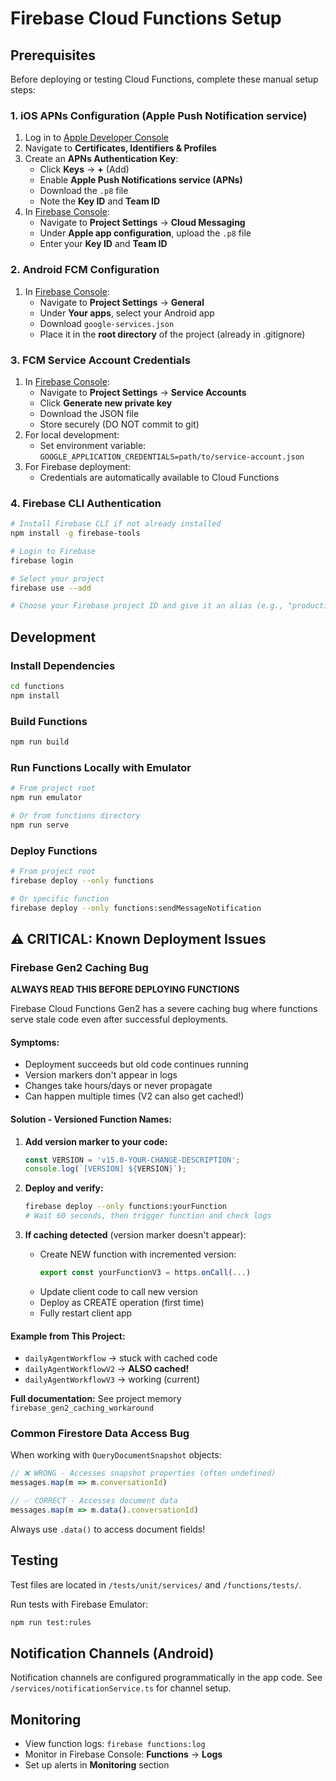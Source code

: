 # Firebase Cloud Functions Setup

## Prerequisites

Before deploying or testing Cloud Functions, complete these manual setup steps:

### 1. iOS APNs Configuration (Apple Push Notification service)

1. Log in to [Apple Developer Console](https://developer.apple.com/)
2. Navigate to **Certificates, Identifiers & Profiles**
3. Create an **APNs Authentication Key**:
   - Click **Keys** → **+** (Add)
   - Enable **Apple Push Notifications service (APNs)**
   - Download the `.p8` file
   - Note the **Key ID** and **Team ID**
4. In [Firebase Console](https://console.firebase.google.com/):
   - Navigate to **Project Settings** → **Cloud Messaging**
   - Under **Apple app configuration**, upload the `.p8` file
   - Enter your **Key ID** and **Team ID**

### 2. Android FCM Configuration

1. In [Firebase Console](https://console.firebase.google.com/):
   - Navigate to **Project Settings** → **General**
   - Under **Your apps**, select your Android app
   - Download `google-services.json`
   - Place it in the **root directory** of the project (already in .gitignore)

### 3. FCM Service Account Credentials

1. In [Firebase Console](https://console.firebase.google.com/):
   - Navigate to **Project Settings** → **Service Accounts**
   - Click **Generate new private key**
   - Download the JSON file
   - Store securely (DO NOT commit to git)
2. For local development:
   - Set environment variable: `GOOGLE_APPLICATION_CREDENTIALS=path/to/service-account.json`
3. For Firebase deployment:
   - Credentials are automatically available to Cloud Functions

### 4. Firebase CLI Authentication

```bash
# Install Firebase CLI if not already installed
npm install -g firebase-tools

# Login to Firebase
firebase login

# Select your project
firebase use --add

# Choose your Firebase project ID and give it an alias (e.g., "production")
```

## Development

### Install Dependencies

```bash
cd functions
npm install
```

### Build Functions

```bash
npm run build
```

### Run Functions Locally with Emulator

```bash
# From project root
npm run emulator

# Or from functions directory
npm run serve
```

### Deploy Functions

```bash
# From project root
firebase deploy --only functions

# Or specific function
firebase deploy --only functions:sendMessageNotification
```

## ⚠️ CRITICAL: Known Deployment Issues

### Firebase Gen2 Caching Bug

**ALWAYS READ THIS BEFORE DEPLOYING FUNCTIONS**

Firebase Cloud Functions Gen2 has a severe caching bug where functions serve stale code even after successful deployments.

#### Symptoms:
- Deployment succeeds but old code continues running
- Version markers don't appear in logs
- Changes take hours/days or never propagate
- Can happen multiple times (V2 can also get cached!)

#### Solution - Versioned Function Names:

1. **Add version marker to your code:**
   ```typescript
   const VERSION = 'v15.0-YOUR-CHANGE-DESCRIPTION';
   console.log(`[VERSION] ${VERSION}`);
   ```

2. **Deploy and verify:**
   ```bash
   firebase deploy --only functions:yourFunction
   # Wait 60 seconds, then trigger function and check logs
   ```

3. **If caching detected** (version marker doesn't appear):
   - Create NEW function with incremented version:
     ```typescript
     export const yourFunctionV3 = https.onCall(...)
     ```
   - Update client code to call new version
   - Deploy as CREATE operation (first time)
   - Fully restart client app

#### Example from This Project:
- `dailyAgentWorkflow` → stuck with cached code
- `dailyAgentWorkflowV2` → **ALSO cached!**
- `dailyAgentWorkflowV3` → working (current)

**Full documentation:** See project memory `firebase_gen2_caching_workaround`

### Common Firestore Data Access Bug

When working with `QueryDocumentSnapshot` objects:

```typescript
// ❌ WRONG - Accesses snapshot properties (often undefined)
messages.map(m => m.conversationId)

// ✅ CORRECT - Accesses document data
messages.map(m => m.data().conversationId)
```

Always use `.data()` to access document fields!

## Testing

Test files are located in `/tests/unit/services/` and `/functions/tests/`.

Run tests with Firebase Emulator:
```bash
npm run test:rules
```

## Notification Channels (Android)

Notification channels are configured programmatically in the app code.
See `/services/notificationService.ts` for channel setup.

## Monitoring

- View function logs: `firebase functions:log`
- Monitor in Firebase Console: **Functions** → **Logs**
- Set up alerts in **Monitoring** section
